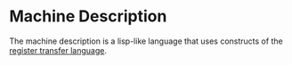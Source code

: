 # Machine Description #

The machine description is a lisp-like language that uses constructs of the [register transfer language](RTL.md).